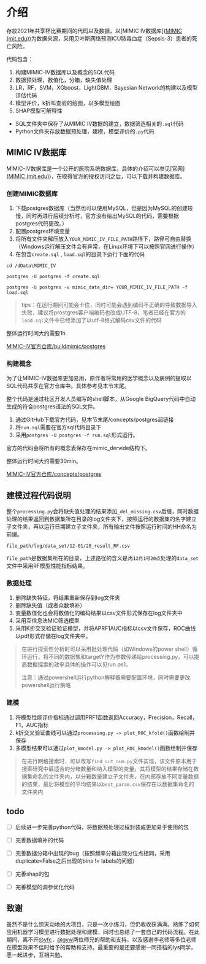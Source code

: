 # 介绍

存放2021年共享杯比赛期间的代码以及数据，以[MIMIC IV数据库]([MIMIC (mit.edu)](https://mimic.mit.edu/#mimic-iv-citation))为数据来源，采用贝叶斯网络预测ICU脓毒血症（Sepsis-3）患者的死亡风险。

代码包含：

1. 构建MIMIC-IV数据库以及概念的SQL代码
2. 数据预处理，数值化，分箱，缺失值处理
3. LR，RF，SVM，XGboost，LightGBM，Bayesian Network的构建以及模型评估代码
4. 模型评价，k折叫查验的绘图，以多模型绘图
5. SHAP模型可解释性



- SQL文件夹中保存了从MIMIC IV数据的建立，数据筛选相关的`.sql`代码
- Python文件夹存放数据预处理，建模，模型评价的`.py`代码



## MIMIC IV数据库

MIMIC-IV数据库是一个公开的医院系统数据库，具体的介绍可以参见[官网]([MIMIC (mit.edu)](https://mimic.mit.edu/#mimic-iv-citation))，在取得官方的授权访问之后，可以下载并构建数据库。

### 创建MIMIC数据库

1. 下载postgres数据库（当然也可以使用MySQL，但是因为MySQL的创建较慢，同时再进行后续分析时，官方没有给出MySQL的代码，需要根据postgres代码更改。）
2. 配置postgres环境变量
3. 将所有文件夹解压放入`YOUR_MIMIC_IV_FILE_PATH`路径下，路径可自由替换（Windows运行解压文件会有异常，在Linux环境下可以按照官网进行操作）
4. 在包含`create.sql` , `load.sql`的目录下运行下面的代码

```shell
cd /dData\MIMIC_IV

postgres -U postgres -f create.sql

postgres -U postgres -v mimic_data_dir= YOUR_MIMIC_IV_FILE_PATH -f load.sql
```

> tips：在运行期间可能会卡住，同时可能会遇到编码不正确的导致数据导入失败，建议将prostgres客户端编码也改成UTF-8，笔者已经在官方的`load.sql`文件中已经添加了以utf-8格式解码csv文件的代码

整体运行时间大约需要1h



[MIMIC-IV官方仓库/buildmimic/postgres](https://github.com/MIT-LCP/mimic-code/tree/main/mimic-iv/buildmimic/postgres)



### 构建概念

为了让MIMIC-IV数据库更加易用，原作者将常用的医学概念以及病例的提取以SQL代码共享在官方仓库中。具体参考见本节末尾。

整个代码是通过社区开发人员编写的shell脚本，从Google BigQuery代码中自动生成的符合postgres语法的SQL文件。

1. 通过GitHub下载官方代码，见本节末尾/concepts/postgres超链接
2. 将`run.sql`需要在官方sql代码目录下
3. 采用`postgres -U postgres -f run.sql`形式运行。

官方的代码会将所有的概念表保存在mimic_dervide结构下。

整体运行时间大约需要30min。

[MIMIC-IV官方仓库/concepts/postgres](https://github.com/MIT-LCP/mimic-code/tree/main/mimic-iv/concepts/postgres)



## 建模过程代码说明

整个`processing.py`会将缺失值处理的结果添加`_del_missing.csv`后缀，同时数据处理的结果返回到数据集所在目录的log文件夹下，按照运行的数据集的名字建立子文件夹，再以运行日期建立子文件夹，所有输出文件按照运行时间的HH命名为前缀。

`file_path/log/data_set/12-01/20_result_RF.csv`

`file_path`是数据集所在的目录，上述路径的含义是再`12月1号20点`处理的`data_set`文件中采用RF模型性能指标结果。

### 数据处理

1. 删除缺失特征，将结果重新保存到log文件夹
2. 删除缺失值（或者众数填补）
3. 变量数值化也会将数值化的编码结果以csv文件形式保存在log文件夹中
4. 采用互信息法MIC筛选模型
5. 采用K折交叉验证验证模型，并将APRF1AUC指标以csv文件保存，ROC曲线以pdf形式存储在log文件夹中。



> 在进行探索性分析时可以采用批处理代码（如Windows的power shell）循环运行，将不同的数据集和targetY作为参数传递给processing.py，可以提高数据探索的效率具体的操作可以见run.ps1。
>
> 注意：通过powershell运行python解释器需要配置环境，同时需要更改powershell运行策略



### 建模

1. 将模型性能评价指标通过调用PRF1函数返回Accuracy，Precision，Recall，F1，AUC指标
2. k折交叉验证曲线可以通过`processing.py -> plot_ROC_kfold()`函数绘制并保存
3. 多模型结果可以通过`plot_kmodel.py -> plot_ROC_kmodel()`函数绘制并保存

> 在进行网格搜索时，可以改写`find_cut_num.py`文件实现，该文件原本用于搜索研究中最适合的分箱数量和纳入模型的变量，其将模型的结果存储在数据集命名的文件夹内，以分箱数量建立子文件夹，在内部存放不同变量数据的结果，最后将模型的平均结果以`best_param.csv`保存在以数据集命名的文件夹内





## todo

- [ ] 后续进一步完善python代码，将数据预处理过程封装成更加易于使用的包
- [ ] 完善数据填补的代码
- [ ] 完善数据分箱中出现的bug（按照频率分箱出现分位点相同，采用duplicate=False之后出现的bins != labels的问题）
- [ ] 完善shap的包
- [ ] 完善模型的调参优化代码



## 致谢

虽然不是什么惊天动地的大项目，只是一次小练习，但仍收收获满满。熟练了如何应用机器学习模型进行数据处理和建模，同时也总结了一套自己的代码流程。在此期间，离不开[@yfc](https://github.com/springyangchina)，[@gyw](https://github.com/gu-yaowen)两位师兄的帮助和支持，以及感谢李老师等多位老师在模型效果不佳时给予的帮助和支持。最重要的是还要感谢一同搭档的lys同学，愿一起进步，互相共勉。
